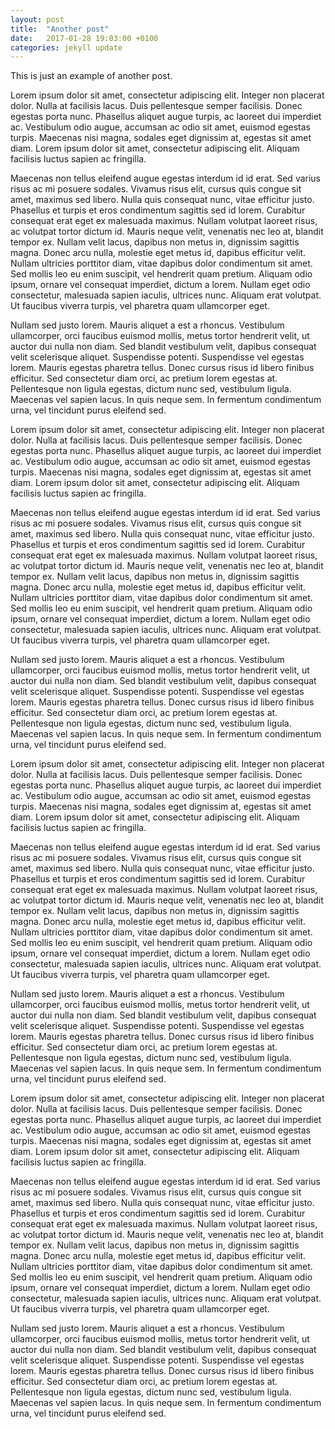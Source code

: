 ```yaml
---
layout: post
title:  "Another post"
date:   2017-01-28 19:03:00 +0100
categories: jekyll update
---
```

This is just an example of another post.

Lorem ipsum dolor sit amet, consectetur adipiscing elit. Integer non placerat dolor. Nulla at facilisis lacus. Duis pellentesque semper facilisis. Donec egestas porta nunc. Phasellus aliquet augue turpis, ac laoreet dui imperdiet ac. Vestibulum odio augue, accumsan ac odio sit amet, euismod egestas turpis. Maecenas nisi magna, sodales eget dignissim at, egestas sit amet diam. Lorem ipsum dolor sit amet, consectetur adipiscing elit. Aliquam facilisis luctus sapien ac fringilla.

Maecenas non tellus eleifend augue egestas interdum id id erat. Sed varius risus ac mi posuere sodales. Vivamus risus elit, cursus quis congue sit amet, maximus sed libero. Nulla quis consequat nunc, vitae efficitur justo. Phasellus et turpis et eros condimentum sagittis sed id lorem. Curabitur consequat erat eget ex malesuada maximus. Nullam volutpat laoreet risus, ac volutpat tortor dictum id. Mauris neque velit, venenatis nec leo at, blandit tempor ex. Nullam velit lacus, dapibus non metus in, dignissim sagittis magna. Donec arcu nulla, molestie eget metus id, dapibus efficitur velit. Nullam ultricies porttitor diam, vitae dapibus dolor condimentum sit amet. Sed mollis leo eu enim suscipit, vel hendrerit quam pretium. Aliquam odio ipsum, ornare vel consequat imperdiet, dictum a lorem. Nullam eget odio consectetur, malesuada sapien iaculis, ultrices nunc. Aliquam erat volutpat. Ut faucibus viverra turpis, vel pharetra quam ullamcorper eget.

Nullam sed justo lorem. Mauris aliquet a est a rhoncus. Vestibulum ullamcorper, orci faucibus euismod mollis, metus tortor hendrerit velit, ut auctor dui nulla non diam. Sed blandit vestibulum velit, dapibus consequat velit scelerisque aliquet. Suspendisse potenti. Suspendisse vel egestas lorem. Mauris egestas pharetra tellus. Donec cursus risus id libero finibus efficitur. Sed consectetur diam orci, ac pretium lorem egestas at. Pellentesque non ligula egestas, dictum nunc sed, vestibulum ligula. Maecenas vel sapien lacus. In quis neque sem. In fermentum condimentum urna, vel tincidunt purus eleifend sed.

Lorem ipsum dolor sit amet, consectetur adipiscing elit. Integer non placerat dolor. Nulla at facilisis lacus. Duis pellentesque semper facilisis. Donec egestas porta nunc. Phasellus aliquet augue turpis, ac laoreet dui imperdiet ac. Vestibulum odio augue, accumsan ac odio sit amet, euismod egestas turpis. Maecenas nisi magna, sodales eget dignissim at, egestas sit amet diam. Lorem ipsum dolor sit amet, consectetur adipiscing elit. Aliquam facilisis luctus sapien ac fringilla.

Maecenas non tellus eleifend augue egestas interdum id id erat. Sed varius risus ac mi posuere sodales. Vivamus risus elit, cursus quis congue sit amet, maximus sed libero. Nulla quis consequat nunc, vitae efficitur justo. Phasellus et turpis et eros condimentum sagittis sed id lorem. Curabitur consequat erat eget ex malesuada maximus. Nullam volutpat laoreet risus, ac volutpat tortor dictum id. Mauris neque velit, venenatis nec leo at, blandit tempor ex. Nullam velit lacus, dapibus non metus in, dignissim sagittis magna. Donec arcu nulla, molestie eget metus id, dapibus efficitur velit. Nullam ultricies porttitor diam, vitae dapibus dolor condimentum sit amet. Sed mollis leo eu enim suscipit, vel hendrerit quam pretium. Aliquam odio ipsum, ornare vel consequat imperdiet, dictum a lorem. Nullam eget odio consectetur, malesuada sapien iaculis, ultrices nunc. Aliquam erat volutpat. Ut faucibus viverra turpis, vel pharetra quam ullamcorper eget.

Nullam sed justo lorem. Mauris aliquet a est a rhoncus. Vestibulum ullamcorper, orci faucibus euismod mollis, metus tortor hendrerit velit, ut auctor dui nulla non diam. Sed blandit vestibulum velit, dapibus consequat velit scelerisque aliquet. Suspendisse potenti. Suspendisse vel egestas lorem. Mauris egestas pharetra tellus. Donec cursus risus id libero finibus efficitur. Sed consectetur diam orci, ac pretium lorem egestas at. Pellentesque non ligula egestas, dictum nunc sed, vestibulum ligula. Maecenas vel sapien lacus. In quis neque sem. In fermentum condimentum urna, vel tincidunt purus eleifend sed.


Lorem ipsum dolor sit amet, consectetur adipiscing elit. Integer non placerat dolor. Nulla at facilisis lacus. Duis pellentesque semper facilisis. Donec egestas porta nunc. Phasellus aliquet augue turpis, ac laoreet dui imperdiet ac. Vestibulum odio augue, accumsan ac odio sit amet, euismod egestas turpis. Maecenas nisi magna, sodales eget dignissim at, egestas sit amet diam. Lorem ipsum dolor sit amet, consectetur adipiscing elit. Aliquam facilisis luctus sapien ac fringilla.

Maecenas non tellus eleifend augue egestas interdum id id erat. Sed varius risus ac mi posuere sodales. Vivamus risus elit, cursus quis congue sit amet, maximus sed libero. Nulla quis consequat nunc, vitae efficitur justo. Phasellus et turpis et eros condimentum sagittis sed id lorem. Curabitur consequat erat eget ex malesuada maximus. Nullam volutpat laoreet risus, ac volutpat tortor dictum id. Mauris neque velit, venenatis nec leo at, blandit tempor ex. Nullam velit lacus, dapibus non metus in, dignissim sagittis magna. Donec arcu nulla, molestie eget metus id, dapibus efficitur velit. Nullam ultricies porttitor diam, vitae dapibus dolor condimentum sit amet. Sed mollis leo eu enim suscipit, vel hendrerit quam pretium. Aliquam odio ipsum, ornare vel consequat imperdiet, dictum a lorem. Nullam eget odio consectetur, malesuada sapien iaculis, ultrices nunc. Aliquam erat volutpat. Ut faucibus viverra turpis, vel pharetra quam ullamcorper eget.

Nullam sed justo lorem. Mauris aliquet a est a rhoncus. Vestibulum ullamcorper, orci faucibus euismod mollis, metus tortor hendrerit velit, ut auctor dui nulla non diam. Sed blandit vestibulum velit, dapibus consequat velit scelerisque aliquet. Suspendisse potenti. Suspendisse vel egestas lorem. Mauris egestas pharetra tellus. Donec cursus risus id libero finibus efficitur. Sed consectetur diam orci, ac pretium lorem egestas at. Pellentesque non ligula egestas, dictum nunc sed, vestibulum ligula. Maecenas vel sapien lacus. In quis neque sem. In fermentum condimentum urna, vel tincidunt purus eleifend sed.

Lorem ipsum dolor sit amet, consectetur adipiscing elit. Integer non placerat dolor. Nulla at facilisis lacus. Duis pellentesque semper facilisis. Donec egestas porta nunc. Phasellus aliquet augue turpis, ac laoreet dui imperdiet ac. Vestibulum odio augue, accumsan ac odio sit amet, euismod egestas turpis. Maecenas nisi magna, sodales eget dignissim at, egestas sit amet diam. Lorem ipsum dolor sit amet, consectetur adipiscing elit. Aliquam facilisis luctus sapien ac fringilla.

Maecenas non tellus eleifend augue egestas interdum id id erat. Sed varius risus ac mi posuere sodales. Vivamus risus elit, cursus quis congue sit amet, maximus sed libero. Nulla quis consequat nunc, vitae efficitur justo. Phasellus et turpis et eros condimentum sagittis sed id lorem. Curabitur consequat erat eget ex malesuada maximus. Nullam volutpat laoreet risus, ac volutpat tortor dictum id. Mauris neque velit, venenatis nec leo at, blandit tempor ex. Nullam velit lacus, dapibus non metus in, dignissim sagittis magna. Donec arcu nulla, molestie eget metus id, dapibus efficitur velit. Nullam ultricies porttitor diam, vitae dapibus dolor condimentum sit amet. Sed mollis leo eu enim suscipit, vel hendrerit quam pretium. Aliquam odio ipsum, ornare vel consequat imperdiet, dictum a lorem. Nullam eget odio consectetur, malesuada sapien iaculis, ultrices nunc. Aliquam erat volutpat. Ut faucibus viverra turpis, vel pharetra quam ullamcorper eget.

Nullam sed justo lorem. Mauris aliquet a est a rhoncus. Vestibulum ullamcorper, orci faucibus euismod mollis, metus tortor hendrerit velit, ut auctor dui nulla non diam. Sed blandit vestibulum velit, dapibus consequat velit scelerisque aliquet. Suspendisse potenti. Suspendisse vel egestas lorem. Mauris egestas pharetra tellus. Donec cursus risus id libero finibus efficitur. Sed consectetur diam orci, ac pretium lorem egestas at. Pellentesque non ligula egestas, dictum nunc sed, vestibulum ligula. Maecenas vel sapien lacus. In quis neque sem. In fermentum condimentum urna, vel tincidunt purus eleifend sed.

